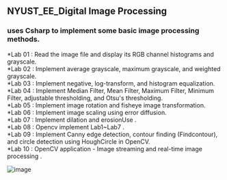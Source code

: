 ## NYUST_EE_Digital Image Processing

### uses Csharp to implement some basic image processing methods.


*Lab 01 : Read the image file and display its RGB channel histograms and grayscale.  
*Lab 02 : Implement average grayscale, maximum grayscale, and weighted grayscale.  
*Lab 03 : Implement negative, log-transform, and histogram equalization.  
*Lab 04 : Implement Median Filter, Mean Filter, Maximum Filter, Minimum Filter, adjustable thresholding, and Otsu's thresholding.  
*Lab 05 : Implement image rotation and fisheye image transformation.  
*Lab 06 : Implement image scaling using error diffusion.  
*Lab 07 : Implement dilation and erosionUse .   
*Lab 08 : Opencv implement Lab1~Lab7 .   
*Lab 09 : Implement Canny edge detection, contour finding (Findcontour), and circle detection using HoughCircle in OpenCV.  
*Lab 10 : OpenCV application - Image streaming and real-time image processing .    


![image](https://github.com/benson20010606/NYUST_EE_Digital-Image-Processing/tree/main/README_fig/UI.png)